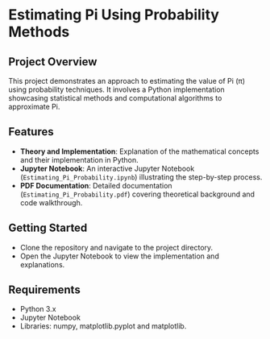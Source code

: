 # Estimating Pi Using Probability Methods

## Project Overview
This project demonstrates an approach to estimating the value of Pi (π) using probability techniques. It involves a Python implementation showcasing statistical methods and computational algorithms to approximate Pi.

## Features
- **Theory and Implementation**: Explanation of the mathematical concepts and their implementation in Python.
- **Jupyter Notebook**: An interactive Jupyter Notebook (`Estimating_Pi_Probability.ipynb`) illustrating the step-by-step process.
- **PDF Documentation**: Detailed documentation (`Estimating_Pi_Probability.pdf`) covering theoretical background and code walkthrough.

## Getting Started
- Clone the repository and navigate to the project directory.
- Open the Jupyter Notebook to view the implementation and explanations.

## Requirements
- Python 3.x
- Jupyter Notebook
- Libraries: numpy, matplotlib.pyplot and matplotlib.
